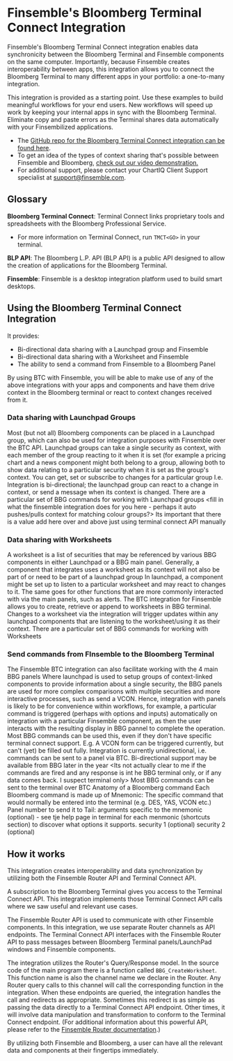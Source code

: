 # Finsemble's Bloomberg Terminal Connect Integration

Finsemble's Bloomberg Terminal Connect integration enables data synchronicity between the Bloomberg Terminal and Finsemble components on the same computer. Importantly, because Finsemble creates interoperability between apps, this integration allows you to connect the Bloomberg Terminal to many different apps in your portfolio: a one-to-many integration.

This integration is provided as a starting point. Use these examples to build meaningful workflows for your end users. New workflows will speed up work by keeping your internal apps in sync with the Bloomberg Terminal. Eliminate copy and paste errors as the Terminal shares data automatically with your Finsembilized applications.

* The [GitHub repo for the Bloomberg Terminal Connect integration can be found here](https://github.com/ChartIQ/fpe-bloomberg).
* To get an idea of the types of context sharing that's possible between Finsemble and Bloomberg, [check out our video demonstration.](https://chartiq.wistia.com/medias/z77u5v8x2q)
* For additional support, please contact your ChartIQ Client Support specialist at <a href="mailto:support@finsemble.com">support@finsemble.com</a>.

## Glossary
**Bloomberg Terminal Connect**: Terminal Connect links proprietary tools and spreadsheets with the Bloomberg Professional Service.
* For more information on Terminal Connect, run `TMCT<GO>` in your terminal.

**BLP API**: The Bloomberg L.P. API (BLP API) is a public API designed to allow the creation of applications for the Bloomberg Terminal.

**Finsemble**: Finsemble is a desktop integration platform used to build smart desktops.

## Using the Bloomberg Terminal Connect Integration

It provides:
* Bi-directional data sharing with a Launchpad group and Finsemble
* Bi-directional data sharing with a Worksheet and Finsemble
* The ability to send a command from Finsemble to a Bloomberg Panel

By using BTC with Finsemble, you will be able to make use of any of the above integrations with your apps and components and have them drive context in the Bloomberg terminal or react to context changes received from it.

### Data sharing with Launchpad Groups
Most (but not all) Bloomberg components can be placed in a Launchpad group, which can also be used for integration purposes with Finsemble over the BTC API.
Launchpad groups can take a single security as context, with each member of the group reacting to it when it is set (for example a pricing chart and a news component might both belong to a group, allowing both to show data relating to a particular security when it is set as the group's context.
You can get, set or subscribe to changes for a particular group
 I.e.  Integration is bi-directional; the launchpad group can react to a change in context, or send a message when its context is changed.
There are a particular set of BBG commands for working with Launchpad groups
<fill in what the finsemble integration does for you here - perhaps it auto pushes/pulls context for matching colour groups?>
Its important that there is a value add here over and above just using terminal connect API manually

### Data sharing with Worksheets
A worksheet is a list of securities that may be referenced by various BBG components in either Launchpad or a BBG main panel. Generally, a component that integrates uses a worksheet as its context will not also be part of or need to be part of a launchpad group
In launchpad, a component might be set up to listen to a particular worksheet and may react to changes to it. The same goes for other functions that are more commonly interacted with via the main panels, such as alerts.
The BTC integration for Finsemble allows you to create, retrieve or append to worksheets in BBG terminal.
Changes to a worksheet via the integration will trigger updates within any launchpad components that are listening to the worksheet/using it as their context.
There are a particular set of BBG commands for working with Worksheets

### Send commands from FInsemble to the Bloomberg Terminal

The Finsemble BTC integration can also facilitate working with the 4 main BBG panels
Where launchpad is used to setup groups of context-linked components to provide information about a single security, the BBG panels are used for more complex comparisons with multiple securities and more interactive processes, such as send a VCON.
Hence, integration with panels is likely to be for convenience within workflows, for example, a particular command is triggered (perhaps with options and inputs) automatically on integration with a particular Finsemble component, as then the user interacts with the resulting display in BBG pannel to complete the operation.
Most BBG commands can be used this, even if they don't have specific terminal connect support. E.g. A VCON form can be triggered currently,  but can't (yet) be filled out fully.
Integration is currently unidirectional, i.e. commands can be sent to a panel via BTC.
Bi-directional support may be available from BBG later in the year
<Its not actually clear to me if the commands are fired and any response is int he BBG terminal only, or if any data comes back. I suspect terminal only>
Most BBG commands can be sent to the terminal over BTC
Anatomy of a Bloomberg command
Each Bloomberg command is made up of
Mnemonic: The specific command that would normally be entered into the terminal (e.g. DES, YAS, VCON etc.)
Panel number to send it to
Tail: arguments specific to the mnemonic (optional) - see tje help page in terminal for each menmonic (shortcuts section) to discover what options it supports.
security 1 (optional)
security 2 (optional)


## How it works

This integration creates interoperability and data synchronization by utilizing both the Finsemble Router API and Terminal Connect API.

A subscription to the Bloomberg Terminal gives you access to the Terminal Connect API. This integration implements those Terminal Connect API calls where we saw useful and relevant use cases.

The Finsemble Router API is used to communicate with other Finsemble components. In this integration, we use separate Router channels as API endpoints. The Terminal Connect API interfaces with the Finsemble Router API to pass messages between Bloomberg Terminal panels/LaunchPad windows and Finsemble components.

The integration utilizes the Router's Query/Response model. In the source code of the main program there is a function called `BBG_CreateWorksheet`. This function name is also the channel name we declare in the Router. Any Router query calls to this channel will call the corresponding function in the integration. When these endpoints are queried, the integration handles the call and redirects as appropriate. Sometimes this redirect is as simple as passing the data directly to a Terminal Connect API endpoint. Other times, it will involve data manipulation and transformation to conform to the Terminal Connect endpoint. (For additional information about this powerful API, please refer to the [Finsemble Router documentation](https://documentation.chartiq.com/finsemble/tutorial-TheRouter.html).)

By utilizing both Finsemble and Bloomberg, a user can have all the relevant data and components at their fingertips immediately.